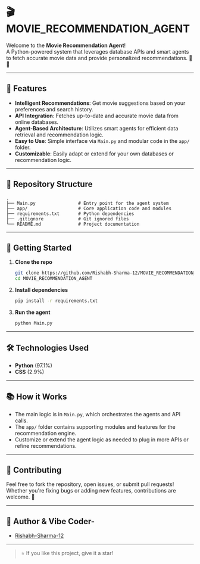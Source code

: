 # 🎬 MOVIE_RECOMMENDATION_AGENT

Welcome to the **Movie Recommendation Agent**!  
A Python-powered system that leverages database APIs and smart agents to fetch accurate movie data and provide personalized recommendations. 🍿🤖

---

## 🚀 Features

- **Intelligent Recommendations**: Get movie suggestions based on your preferences and search history.
- **API Integration**: Fetches up-to-date and accurate movie data from online databases.
- **Agent-Based Architecture**: Utilizes smart agents for efficient data retrieval and recommendation logic.
- **Easy to Use**: Simple interface via `Main.py` and modular code in the `app/` folder.
- **Customizable**: Easily adapt or extend for your own databases or recommendation logic.

---

## 📁 Repository Structure

```
.
├── Main.py                # Entry point for the agent system
├── app/                   # Core application code and modules
├── requirements.txt       # Python dependencies
├── .gitignore             # Git ignored files
└── README.md              # Project documentation
```

---

## 🏁 Getting Started

1. **Clone the repo**
   ```bash
   git clone https://github.com/Rishabh-Sharma-12/MOVIE_RECOMMENDATION_AGENT.git
   cd MOVIE_RECOMMENDATION_AGENT
   ```

2. **Install dependencies**
   ```bash
   pip install -r requirements.txt
   ```

3. **Run the agent**
   ```bash
   python Main.py
   ```

---

## 🛠️ Technologies Used

- **Python** (97.1%)  
- **CSS** (2.9%)

---

## 📚 How it Works

- The main logic is in `Main.py`, which orchestrates the agents and API calls.
- The `app/` folder contains supporting modules and features for the recommendation engine.
- Customize or extend the agent logic as needed to plug in more APIs or refine recommendations.

---

## 🤝 Contributing

Feel free to fork the repository, open issues, or submit pull requests!  
Whether you're fixing bugs or adding new features, contributions are welcome. 🙌

---

## 👤 Author & Vibe Coder-

- [Rishabh-Sharma-12](https://github.com/Rishabh-Sharma-12)

---

> ⭐️ If you like this project, give it a star!
